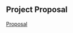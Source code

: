 ## Project Proposal

[Proposal](https://github.com/ishaan66/ishaan66.github.io/blob/main/418%20Project%20Proposal.pdf)
